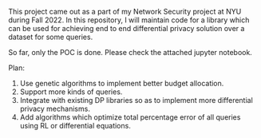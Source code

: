 This project came out as a part of my Network Security project at NYU during Fall 2022. 
In this repository, I will maintain code for a library which can be used for achieving end to end differential privacy solution over a dataset for some queries.

So far, only the POC is done. Please check the attached jupyter notebook.

Plan:
1. Use genetic algorithms to implement better budget allocation.
2. Support more kinds of queries.
3. Integrate with existing DP libraries so as to implement more differential privacy mechanisms.
4. Add algorithms which optimize total percentage error of all queries using RL or differential equations.
